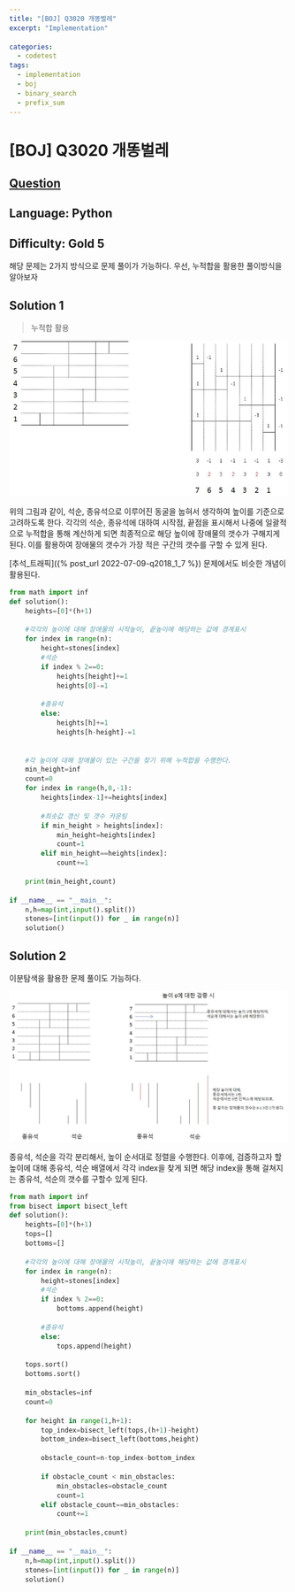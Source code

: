 ```yaml
---
title: "[BOJ] Q3020 개똥벌레"
excerpt: "Implementation"

categories:
  - codetest
tags:
  - implementation
  - boj
  - binary_search
  - prefix_sum
---
```

# [BOJ] Q3020 개똥벌레
## [Question](https://www.acmicpc.net/problem/3020)
## Language: Python
## Difficulty: Gold 5

해당 문제는 2가지 방식으로 문제 풀이가 가능하다. 우선, 누적합을 활용한 풀이방식을 알아보자

## Solution 1

> 누적합 활용

![3020_1](/assets/images/algorithm/3020_1.jpg)

위의 그림과 같이, 석순, 종유석으로 이루어진 동굴을 눕혀서 생각하여 높이를 기준으로 고려하도록 한다. 각각의 석순, 종유석에 대하여 시작점, 끝점을 표시해서 나중에 일괄적으로 누적합을 통해 계산하게 되면 최종적으로 해당 높이에 장애물의 갯수가 구해지게 된다. 이를 활용하여 장애물의 갯수가 가장 적은 구간의 갯수를 구할 수 있게 된다. 

[추석_트래픽]({% post_url 2022-07-09-q2018_1_7 %}) 문제에서도 비슷한 개념이 활용된다.


```python
from math import inf
def solution():
    heights=[0]*(h+1)

    #각각의 높이에 대해 장애물의 시작높이, 끝높이에 해당하는 값에 경계표시
    for index in range(n):
        height=stones[index]
        #석순
        if index % 2==0:
            heights[height]+=1
            heights[0]-=1

        #종유석
        else:
            heights[h]+=1
            heights[h-height]-=1
        

    #각 높이에 대해 장애물이 있는 구간을 찾기 위해 누적합을 수행한다.
    min_height=inf
    count=0
    for index in range(h,0,-1):
        heights[index-1]+=heights[index]

        #최솟값 갱신 및 갯수 카운팅
        if min_height > heights[index]:
            min_height=heights[index]
            count=1
        elif min_height==heights[index]:
            count+=1
    
    print(min_height,count)
    
if __name__ == "__main__":
    n,h=map(int,input().split())
    stones=[int(input()) for _ in range(n)]
    solution()
```

## Solution 2

이분탐색을 활용한 문제 풀이도 가능하다.

![3020_2](/assets/images/algorithm/3020_2.jpg)

종유석, 석순을 각각 분리해서, 높이 순서대로 정렬을 수행한다. 이후에, 검증하고자 할 높이에 대해 종유석, 석순 배열에서 각각 index을 찾게 되면 해당 index을 통해 걸쳐지는 종유석, 석순의 갯수를 구할수 있게 된다. 

```python
from math import inf
from bisect import bisect_left
def solution():
    heights=[0]*(h+1)
    tops=[]
    bottoms=[]

    #각각의 높이에 대해 장애물의 시작높이, 끝높이에 해당하는 값에 경계표시
    for index in range(n):
        height=stones[index]
        #석순
        if index % 2==0:
            bottoms.append(height)

        #종유석
        else:
            tops.append(height)
    
    tops.sort()
    bottoms.sort()

    min_obstacles=inf
    count=0

    for height in range(1,h+1):
        top_index=bisect_left(tops,(h+1)-height)
        bottom_index=bisect_left(bottoms,height)

        obstacle_count=n-top_index-bottom_index

        if obstacle_count < min_obstacles:
            min_obstacles=obstacle_count
            count=1
        elif obstacle_count==min_obstacles:
            count+=1
    
    print(min_obstacles,count)
    
if __name__ == "__main__":
    n,h=map(int,input().split())
    stones=[int(input()) for _ in range(n)]
    solution()
```

